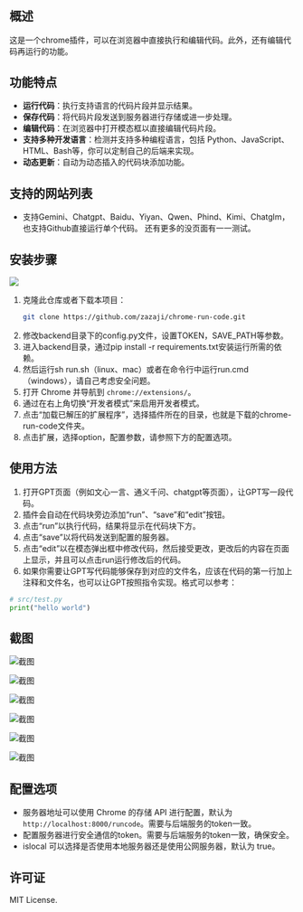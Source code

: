 #

## 概述

这是一个chrome插件，可以在浏览器中直接执行和编辑代码。此外，还有编辑代码再运行的功能。

## 功能特点

- **运行代码**：执行支持语言的代码片段并显示结果。
- **保存代码**：将代码片段发送到服务器进行存储或进一步处理。
- **编辑代码**：在浏览器中打开模态框以直接编辑代码片段。
- **支持多种开发语言**：检测并支持多种编程语言，包括 Python、JavaScript、HTML、Bash等，你可以定制自己的后端来实现。
- **动态更新**：自动为动态插入的代码块添加功能。

## 支持的网站列表

- 支持Gemini、Chatgpt、Baidu、Yiyan、Qwen、Phind、Kimi、Chatglm，也支持Github直接运行单个代码。 还有更多的没页面有一一测试。

## 安装步骤

![](images/install.gif)

1. 克隆此仓库或者下载本项目：
   ```bash
   git clone https://github.com/zazaji/chrome-run-code.git
   ```
2. 修改backend目录下的config.py文件，设置TOKEN，SAVE_PATH等参数。
3. 进入backend目录，通过pip install -r requirements.txt安装运行所需的依赖。
4. 然后运行sh run.sh（linux、mac）或者在命令行中运行run.cmd（windows），请自己考虑安全问题。
5. 打开 Chrome 并导航到 `chrome://extensions/`。
6. 通过在右上角切换“开发者模式”来启用开发者模式。
7. 点击“加载已解压的扩展程序”，选择插件所在的目录，也就是下载的chrome-run-code文件夹。
8. 点击扩展，选择option，配置参数，请参照下方的配置选项。

## 使用方法

1. 打开GPT页面（例如文心一言、通义千问、chatgpt等页面），让GPT写一段代码。
2. 插件会自动在代码块旁边添加“run”、“save”和“edit”按钮。
3. 点击“run”以执行代码，结果将显示在代码块下方。
4. 点击“save”以将代码发送到配置的服务器。
5. 点击“edit”以在模态弹出框中修改代码，然后接受更改，更改后的内容在页面上显示，并且可以点击run运行修改后的代码。
6. 如果你需要让GPT写代码能够保存到对应的文件名，应该在代码的第一行加上注释和文件名，也可以让GPT按照指令实现。格式可以参考：

```python
# src/test.py
print("hello world")
```

## 截图

![截图](images/github.png)

![截图](images/yiyan.jpg)

![截图](images/qwen.jpg)

![截图](images/kimi.png)

![截图](images/graph.jpg)

![截图](images/edit.jpg)

## 配置选项

- 服务器地址可以使用 Chrome 的存储 API 进行配置，默认为 `http://localhost:8000/runcode`。需要与后端服务的token一致。
- 配置服务器进行安全通信的token。需要与后端服务的token一致，确保安全。
- islocal 可以选择是否使用本地服务器还是使用公网服务器，默认为 true。

## 许可证

MIT License.
